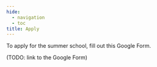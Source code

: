 ```yaml
---
hide:
  - navigation
  - toc
title: Apply
---
```


To apply for the summer school, fill out this Google Form.

(TODO: link to the Google Form)